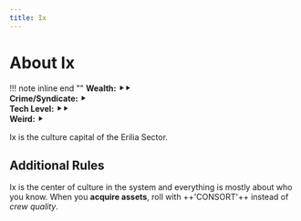 ```yaml
---
title: Ix
---
```


# About Ix

!!! note inline end ""
    **Wealth:** ⯈⯈<br />
    **Crime/Syndicate:** ⯈<br />
    **Tech Level:** ⯈⯈<br />
    **Weird:** ⯈

Ix is the culture capital of the Erilia Sector.

## Additional Rules

Ix is the center of culture in the system and everything is mostly about who you know. When you **acquire assets**, roll with ++'CONSORT'++ instead of *crew quality*.